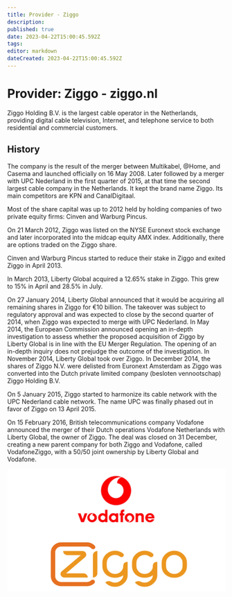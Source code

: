 ```yaml
---
title: Provider - Ziggo
description: 
published: true
date: 2023-04-22T15:00:45.592Z
tags: 
editor: markdown
dateCreated: 2023-04-22T15:00:45.592Z
---
```


# Provider: Ziggo - ziggo.nl

Ziggo Holding B.V. is the largest cable operator in the Netherlands, providing digital cable television, Internet, and telephone service to both residential and commercial customers.

## History
The company is the result of the merger between Multikabel, @Home, and Casema and launched officially on 16 May 2008. Later followed by a merger with UPC Nederland in the first quarter of 2015, at that time the second largest cable company in the Netherlands. It kept the brand name Ziggo. Its main competitors are KPN and CanalDigitaal.

Most of the share capital was up to 2012 held by holding companies of two private equity firms: Cinven and Warburg Pincus.

On 21 March 2012, Ziggo was listed on the NYSE Euronext stock exchange and later incorporated into the midcap equity AMX index. Additionally, there are options traded on the Ziggo share.

Cinven and Warburg Pincus started to reduce their stake in Ziggo and exited Ziggo in April 2013.

In March 2013, Liberty Global acquired a 12.65% stake in Ziggo. This grew to 15% in April and 28.5% in July.

On 27 January 2014, Liberty Global announced that it would be acquiring all remaining shares in Ziggo for €10 billion. The takeover was subject to regulatory approval and was expected to close by the second quarter of 2014, when Ziggo was expected to merge with UPC Nederland. In May 2014, the European Commission announced opening an in-depth investigation to assess whether the proposed acquisition of Ziggo by Liberty Global is in line with the EU Merger Regulation. The opening of an in-depth inquiry does not prejudge the outcome of the investigation. In November 2014, Liberty Global took over Ziggo. In December 2014, the shares of Ziggo N.V. were delisted from Euronext Amsterdam as Ziggo was converted into the Dutch private limited company (besloten vennootschap) Ziggo Holding B.V.

On 5 January 2015, Ziggo started to harmonize its cable network with the UPC Nederland cable network. The name UPC was finally phased out in favor of Ziggo on 13 April 2015.

On 15 February 2016, British telecommunications company Vodafone announced the merger of their Dutch operations Vodafone Netherlands with Liberty Global, the owner of Ziggo. The deal was closed on 31 December, creating a new parent company for both Ziggo and Vodafone, called VodafoneZiggo, with a 50/50 joint ownership by Liberty Global and Vodafone.

![ziggo.jpg](/images/site/ziggo.jpg)